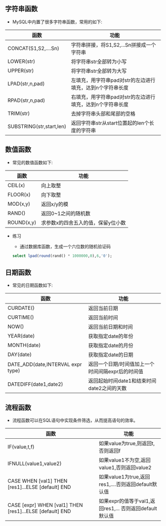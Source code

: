 ## 字符串函数

* MySQL中内置了很多字符串函数，常用的如下:

|  函数   |    功能    |
|---------|------------|
|CONCAT(S1,S2,....Sn)|字符串拼接，将S1,S2,...Sn拼接成一个字符串|
|LOWER(str)|将字符串str全部转为小写|
|UPPER(str)|将字符串str全部转为大写|
|LPAD(str,n,pad)|左填充，用字符串pad对str的左边进行填充，达到n个字符串长度|
|RPAD(str,n,pad)|右填充，用字符串pad对str的左边进行填充，达到n个字符串长度|
|TRIM(str)|去掉字符串头部和尾部的空格|
|SUBSTRING(str,start,len)|返回字符串str从start位置起的len个长度的字符串|

 ## 数值函数

 * 常见的数值函数如下:

|  函数  |  功能  |
|-------|--------|
|CEIL(x)|向上取整|
|FLOOR(x)|向下取整|
|MOD(x,y)|返回x/y的模|
|RAND()|返回0~1之间的随机数|
|ROUND(x,y)|求参数x的四舍五入的值，保留y位小数|

* 练习
  * 通过数据库函数，生成一个六位数的随机验证码
  
  ```SQL
  select lpad(round(rand() * 1000000,0),6,'0');
  ```


## 日期函数

* 常见的日期函数如下:

|函数   |功能    |
|-------|-------|
|CURDATE()|返回当前日期|
|CURTIME()|返回当前时间|
|NOW()|返回当前日期和时间|
|YEAR(date)|获取指定date的年份|
|MONTH(date)|获取指定date的月份|
|DAY(date)|获取指定date的日期|
|DATE_ADD(date,INTERVAL expr type)|返回一个日期/时间值加上一个时间间隔expr后的时间值|
|DATEDIFF(date1,date2)|返回起始时间date1和结束时间date2之间的天数|


## 流程函数
* 流程函数可以在SQL语句中实现条件筛选，从而提高语句的效率。

|函数  |功能|
|------|----|
|IF(value,t,f)|如果value为true,则返回t,否则返回f|
|IFNULL(value1,value2)|如果value1不为空,返回value1,否则返回value2|
|CASE WHEN [val1] THEN [res1]...ELSE [default] END|如果value1为true,返回res1,....否则返回default默认值|
|CASE [expr] WHEN [val1] THEN [res1]...ELSE [default] END|如果expr的值等于val1,返回res1,... 否则返回default默认值|

